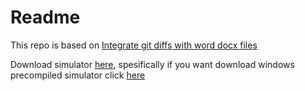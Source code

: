 # Readme
This repo is based on [Integrate git diffs with word docx files](https://github.com/vigente/gerardus/wiki/Integrate-git-diffs-with-word-docx-files)

Download simulator [here](https://github.com/udacity/self-driving-car-sim), spesifically if you want download windows precompiled simulator click [here](https://d17h27t6h515a5.cloudfront.net/topher/2017/February/58983318_beta-simulator-windows/beta-simulator-windows.zip)